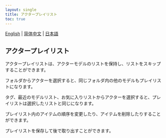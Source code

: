 ```yaml
---
layout: single
title: アクタープレイリスト
toc: true
---
```

[English](/dancexr/features/actor_playlist) | [简体中文](/zh/dancexr/features/actor_playlist) | [日本語](/jp/dancexr/features/actor_playlist)


## アクタープレイリスト
アクタープレイリストは、アクターモデルのリストを保持し、リストをスキップすることができます。

フォルダからアクターを選択すると、同じフォルダ内の他のモデルもプレイリストになります。

タグ、最近のモデルリスト、お気に入りリストからアクターを選択すると、プレイリストは選択したリストと同じになります。

プレイリスト内のアイテムの順序を変更したり、アイテムを削除したりすることができます。

プレイリストを保存して後で取り出すことができます。